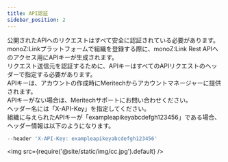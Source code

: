 ```yaml
---
title: API認証
sidebar_position: 2
---
```


公開されたAPIへのリクエストはすべて安全に認証されている必要があります。
<br/>monoZ:Linkプラットフォームで組織を登録する際に、monoZ:Link Rest APIへのアクセス用にAPIキーが生成されます。
<br/>リクエスト送信元を認証するために、APIキーはすべてのAPIリクエストのヘッダーで指定する必要があります。
<br/>APIキーは、アカウントの作成時にMeritechからアカウントマネージャーに提供されます。
<br/>APIキーがない場合は、Meritechサポートにお問い合わせください。
<br/>ヘッダー名には「X-API-Key」を指定してください。
<br/>組織に与えられたAPIキーが「exampleapikeyabcdefgh123456」である場合、ヘッダー情報は以下のようになります。



```jsx
--header 'X-API-Key: exampleapikeyabcdefgh123456'
```
<img src={require('@site/static/img/cc.jpg').default} />